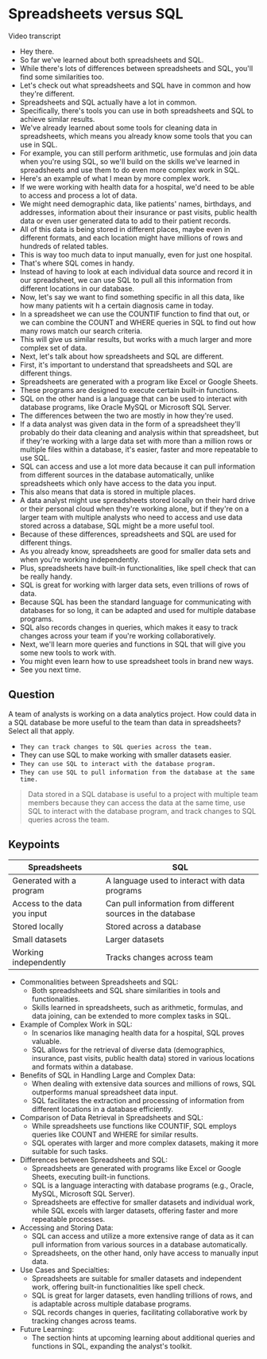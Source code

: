 # Spreadsheets versus SQL

Video transcript

- Hey there.
- So far we've learned about both spreadsheets and SQL.
- While there's lots of differences between spreadsheets and SQL, you'll find some similarities too.
- Let's check out what spreadsheets and SQL have in common and how they're different.
- Spreadsheets and SQL actually have a lot in common.
- Specifically, there's tools you can use in both spreadsheets and SQL to achieve similar results.
- We've already learned about some tools for cleaning data in spreadsheets, which means you already know some tools that you can use in SQL.
- For example, you can still perform arithmetic, use formulas and join data when you're using SQL, so we'll build on the skills we've learned in spreadsheets and use them to do even more complex work in SQL.
- Here's an example of what I mean by more complex work.
- If we were working with health data for a hospital, we'd need to be able to access and process a lot of data.
- We might need demographic data, like patients' names, birthdays, and addresses, information about their insurance or past visits, public health data or even user generated data to add to their patient records.
- All of this data is being stored in different places, maybe even in different formats, and each location might have millions of rows and hundreds of related tables.
- This is way too much data to input manually, even for just one hospital.
- That's where SQL comes in handy.
- Instead of having to look at each individual data source and record it in our spreadsheet, we can use SQL to pull all this information from different locations in our database.
- Now, let's say we want to find something specific in all this data, like how many patients wit h a certain diagnosis came in today.
- In a spreadsheet we can use the COUNTIF function to find that out, or we can combine the COUNT and WHERE queries in SQL to find out how many rows match our search criteria.
- This will give us similar results, but works with a much larger and more complex set of data.
- Next, let's talk about how spreadsheets and SQL are different.
- First, it's important to understand that spreadsheets and SQL are different things.
- Spreadsheets are generated with a program like Excel or Google Sheets.
- These programs are designed to execute certain built-in functions.
- SQL on the other hand is a language that can be used to interact with database programs, like Oracle MySQL or Microsoft SQL Server.
- The differences between the two are mostly in how they're used.
- If a data analyst was given data in the form of a spreadsheet they'll probably do their data cleaning and analysis within that spreadsheet, but if they're working with a large data set with more than a million rows or multiple files within a database, it's easier, faster and more repeatable to use SQL.
- SQL can access and use a lot more data because it can pull information from different sources in the database automatically, unlike spreadsheets which only have access to the data you input.
- This also means that data is stored in multiple places.
- A data analyst might use spreadsheets stored locally on their hard drive or their personal cloud when they're working alone, but if they're on a larger team with multiple analysts who need to access and use data stored across a database, SQL might be a more useful tool.
- Because of these differences, spreadsheets and SQL are used for different things.
- As you already know, spreadsheets are good for smaller data sets and when you're working independently.
- Plus, spreadsheets have built-in functionalities, like spell check that can be really handy.
- SQL is great for working with larger data sets, even trillions of rows of data.
- Because SQL has been the standard language for communicating with databases for so long, it can be adapted and used for multiple database programs.
- SQL also records changes in queries, which makes it easy to track changes across your team if you're working collaboratively.
- Next, we'll learn more queries and functions in SQL that will give you some new tools to work with.
- You might even learn how to use spreadsheet tools in brand new ways.
- See you next time.

## Question

A team of analysts is working on a data analytics project. How could data in a SQL database be more useful to the team than data in spreadsheets? Select all that apply.

- `They can track changes to SQL queries across the team.`
- They can use SQL to make working with smaller datasets easier.
- `They can use SQL to interact with the database program.`
- `They can use SQL to pull information from the database at the same time.`

> Data stored in a SQL database is useful to a project with multiple team members because they can access the data at the same time, use SQL to interact with the database program, and track changes to SQL queries across the team.

## Keypoints

|Spreadsheets|SQL|
|------------|---|
|Generated with a program|A language used to interact with data programs|
|Access to the data you input|Can pull information from different sources in the database|
|Stored locally|Stored across a database|
|Small datasets|Larger datasets|
|Working independently|Tracks changes across team|

- Commonalities between Spreadsheets and SQL:
  - Both spreadsheets and SQL share similarities in tools and functionalities.
  - Skills learned in spreadsheets, such as arithmetic, formulas, and data joining, can be extended to more complex tasks in SQL.
- Example of Complex Work in SQL:
  - In scenarios like managing health data for a hospital, SQL proves valuable.
  - SQL allows for the retrieval of diverse data (demographics, insurance, past visits, public health data) stored in various locations and formats within a database.
- Benefits of SQL in Handling Large and Complex Data:
  - When dealing with extensive data sources and millions of rows, SQL outperforms manual spreadsheet data input.
  - SQL facilitates the extraction and processing of information from different locations in a database efficiently.
- Comparison of Data Retrieval in Spreadsheets and SQL:
  - While spreadsheets use functions like COUNTIF, SQL employs queries like COUNT and WHERE for similar results.
  - SQL operates with larger and more complex datasets, making it more suitable for such tasks.
- Differences between Spreadsheets and SQL:
  - Spreadsheets are generated with programs like Excel or Google Sheets, executing built-in functions.
  - SQL is a language interacting with database programs (e.g., Oracle, MySQL, Microsoft SQL Server).
  - Spreadsheets are effective for smaller datasets and individual work, while SQL excels with larger datasets, offering faster and more repeatable processes.
- Accessing and Storing Data:
  - SQL can access and utilize a more extensive range of data as it can pull information from various sources in a database automatically.
  - Spreadsheets, on the other hand, only have access to manually input data.
- Use Cases and Specialties:
  - Spreadsheets are suitable for smaller datasets and independent work, offering built-in functionalities like spell check.
  - SQL is great for larger datasets, even handling trillions of rows, and is adaptable across multiple database programs.
  - SQL records changes in queries, facilitating collaborative work by tracking changes across teams.
- Future Learning:
  - The section hints at upcoming learning about additional queries and functions in SQL, expanding the analyst's toolkit.
